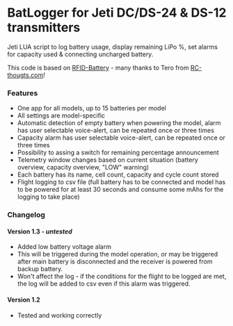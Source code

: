 # BatLogger for Jeti DC/DS-24 & DS-12 transmitters
Jeti LUA script to log battery usage, display remaining LiPo %, set alarms for capacity used & connecting uncharged battery.

This code is based on [RFID-Battery](https://www.rc-thoughts.com/rfid-battery) - many thanks to Tero from [RC-thougts.com](https://www.rc-thoughts.com)!

### Features
 * One app for all models, up to 15 batteries per model
 * All settings are model-specific
 * Automatic detection of empty battery when powering the model, alarm has user selectable voice-alert, can be repeated once or three times
 * Capacity alarm has user selectable voice-alert, can be repeated once or three times
 * Possibility to assing a switch for remaining percentage announcement
 * Telemetry window changes based on current situation (battery overview, capacity overview, "LOW" warning)
 * Each battery has its name, cell count, capacity and cycle count stored
 * Flight logging to csv file (full battery has to be connected and model has to be powered for at least 30 seconds and consume some mAhs for the logging to take place)

### Changelog
#### Version 1.3 - _untested_
 * Added low battery voltage alarm
  * This will be triggered during the model operation, or may be triggered after main battery is disconnected and the receiver is powered from backup battery.
  * Won't affect the log - if the conditions for the flight to be logged are met, the log will be added to csv even if this alarm was triggered.

#### Version 1.2
 * Tested and working correctly
